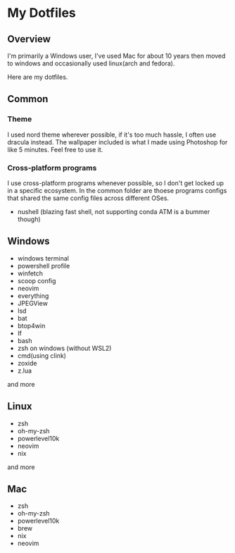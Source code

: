 # My Dotfiles

## Overview

I'm primarily a Windows user, I've used Mac for about 10 years then moved to windows and occasionally used linux(arch and fedora). 

Here are my dotfiles.

## Common

### Theme

I used nord theme wherever possible, if it's too much hassle, I often use dracula instead.
The wallpaper included is what I made using Photoshop for like 5 minutes. Feel free to use it.

### Cross-platform programs

I use cross-platform programs whenever possible, so I don't get locked up in a specific ecosystem.
In the common folder are thoese programs configs that shared the same config files across different OSes. 

- nushell (blazing fast shell, not supporting conda ATM is a bummer though)


## Windows

- windows terminal
- powershell profile
- winfetch
- scoop config
- neovim
- everything
- JPEGView
- lsd
- bat
- btop4win
- lf
- bash
- zsh on windows (without WSL2)
- cmd(using clink)
- zoxide
- z.lua

and more


## Linux

- zsh
- oh-my-zsh
- powerlevel10k
- neovim
- nix

and more

## Mac

- zsh
- oh-my-zsh
- powerlevel10k
- brew
- nix
- neovim
